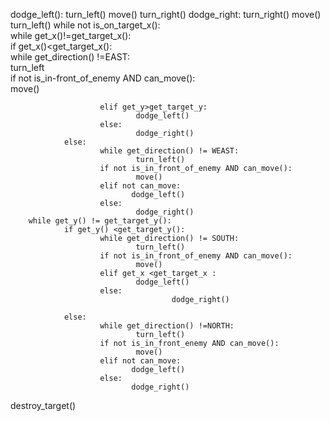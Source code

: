 dodge_left():
        turn_left()
        move()
        turn_right()
dodge_right:
        turn_right()
        move()
        turn_left()
while not is_on_target_x(): 										
        while get_x()!=get_target_x():          
                if get_x()<get_target_x():       
                        while get_direction() !=EAST:     
                                        turn_left            
                        if not is_in-front_of_enemy AND can_move():    
                                move()
                              
                        elif get_y>get_target_y: 
                                dodge_left()
                        else:
                                dodge_right()
                else:
                        while get_direction() != WEAST:
                                turn_left()
                        if not is_in_front_of_enemy AND can_move():
                                move()
                        elif not can_move:
                               dodge_left()
                        else: 
                                dodge_right()
        while get_y() != get_target_y():
                if get_y() <get_target_y():
                        while get_direction() != SOUTH:  
                                turn_left()
                        if not is_in_front_of_enemy AND can_move():
                                move()
                        elif get_x <get_target_x :
                                dodge_left()
                        else:   
                        				dodge_right()
                                
                else:
                        while get_direction() !=NORTH:
                                turn_left()
                        if not is_in_front_enemy AND can_move():
                                move()
                        elif not can_move:
                               dodge_left()
                        else:
                               dodge_right()
destroy_target()   

<!---
Berkani490000/Berkani490000 is a ✨ special ✨ repository because its `README.md` (this file) appears on your GitHub profile.
You can click the Preview link to take a look at your changes.
--->
